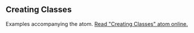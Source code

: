 ## Creating Classes

Examples accompanying the atom.
[Read "Creating Classes" atom online.](https://stepik.org/lesson/104328/step/1)
